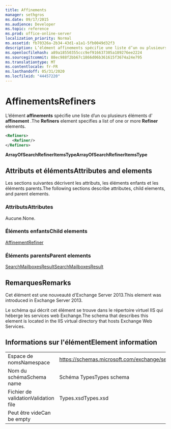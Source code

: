 ```yaml
---
title: Affinements
manager: sethgros
ms.date: 09/17/2015
ms.audience: Developer
ms.topic: reference
ms.prod: office-online-server
localization_priority: Normal
ms.assetid: fb70326a-2b34-43d1-a1a1-5fb0049d32f3
description: L’élément affinements spécifie une liste d’un ou plusieurs éléments d’affinement.
ms.openlocfilehash: a89a18550355ccc9ef916637305a189276ee2224
ms.sourcegitcommit: 88ec988f2bb67c1866d06b361615f3674a24e795
ms.translationtype: MT
ms.contentlocale: fr-FR
ms.lasthandoff: 05/31/2020
ms.locfileid: "44457220"
---
```

# <a name="refiners"></a><span data-ttu-id="64835-103">Affinements</span><span class="sxs-lookup"><span data-stu-id="64835-103">Refiners</span></span>

<span data-ttu-id="64835-104">L’élément **affinements** spécifie une liste d’un ou plusieurs éléments d' **affinement** .</span><span class="sxs-lookup"><span data-stu-id="64835-104">The **Refiners** element specifies a list of one or more **Refiner** elements.</span></span> 
  
```XML
<Refiners>
   <Refiner/>
</Refiners>
```

 <span data-ttu-id="64835-105">**ArrayOfSearchRefinerItemsType**</span><span class="sxs-lookup"><span data-stu-id="64835-105">**ArrayOfSearchRefinerItemsType**</span></span>
## <a name="attributes-and-elements"></a><span data-ttu-id="64835-106">Attributs et éléments</span><span class="sxs-lookup"><span data-stu-id="64835-106">Attributes and elements</span></span>

<span data-ttu-id="64835-107">Les sections suivantes décrivent les attributs, les éléments enfants et les éléments parents.</span><span class="sxs-lookup"><span data-stu-id="64835-107">The following sections describe attributes, child elements, and parent elements.</span></span>
  
### <a name="attributes"></a><span data-ttu-id="64835-108">Attributs</span><span class="sxs-lookup"><span data-stu-id="64835-108">Attributes</span></span>

<span data-ttu-id="64835-109">Aucune.</span><span class="sxs-lookup"><span data-stu-id="64835-109">None.</span></span>
  
### <a name="child-elements"></a><span data-ttu-id="64835-110">Éléments enfants</span><span class="sxs-lookup"><span data-stu-id="64835-110">Child elements</span></span>

[<span data-ttu-id="64835-111">Affinement</span><span class="sxs-lookup"><span data-stu-id="64835-111">Refiner</span></span>](refiner.md)
  
### <a name="parent-elements"></a><span data-ttu-id="64835-112">Éléments parents</span><span class="sxs-lookup"><span data-stu-id="64835-112">Parent elements</span></span>

[<span data-ttu-id="64835-113">SearchMailboxesResult</span><span class="sxs-lookup"><span data-stu-id="64835-113">SearchMailboxesResult</span></span>](searchmailboxesresult.md)
  
## <a name="remarks"></a><span data-ttu-id="64835-114">Remarques</span><span class="sxs-lookup"><span data-stu-id="64835-114">Remarks</span></span>

<span data-ttu-id="64835-115">Cet élément est une nouveauté d'Exchange Server 2013.</span><span class="sxs-lookup"><span data-stu-id="64835-115">This element was introduced in Exchange Server 2013.</span></span>
  
<span data-ttu-id="64835-116">Le schéma qui décrit cet élément se trouve dans le répertoire virtuel IIS qui héberge les services web Exchange.</span><span class="sxs-lookup"><span data-stu-id="64835-116">The schema that describes this element is located in the IIS virtual directory that hosts Exchange Web Services.</span></span>
  
## <a name="element-information"></a><span data-ttu-id="64835-117">Informations sur l'élément</span><span class="sxs-lookup"><span data-stu-id="64835-117">Element information</span></span>

|||
|:-----|:-----|
|<span data-ttu-id="64835-118">Espace de noms</span><span class="sxs-lookup"><span data-stu-id="64835-118">Namespace</span></span>  <br/> |https://schemas.microsoft.com/exchange/services/2006/types  <br/> |
|<span data-ttu-id="64835-119">Nom du schéma</span><span class="sxs-lookup"><span data-stu-id="64835-119">Schema name</span></span>  <br/> |<span data-ttu-id="64835-120">Schéma Types</span><span class="sxs-lookup"><span data-stu-id="64835-120">Types schema</span></span>  <br/> |
|<span data-ttu-id="64835-121">Fichier de validation</span><span class="sxs-lookup"><span data-stu-id="64835-121">Validation file</span></span>  <br/> |<span data-ttu-id="64835-122">Types.xsd</span><span class="sxs-lookup"><span data-stu-id="64835-122">Types.xsd</span></span>  <br/> |
|<span data-ttu-id="64835-123">Peut être vide</span><span class="sxs-lookup"><span data-stu-id="64835-123">Can be empty</span></span>  <br/> ||
   


